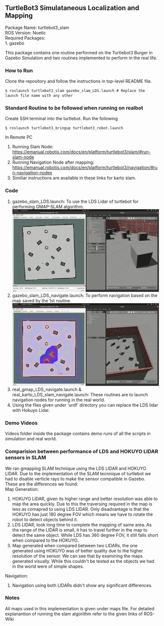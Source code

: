 ## TurtleBot3 Simulataneous Localization and Mapping

Package Name: turtlebot3_slam <br>
ROS Version: Noetic <br>
Required Packages: <br>
	1. gazebo<br>

This package contains one routine performed on the Turtlebot3 Burger in Gazebo Simulation and two routines implemented to perform in the real life.

### How to Run
Clone the repository and follow the instructions in top-level README file.
```
$ roslaunch turtlebot3_slam gazebo_slam_LDS.launch # Replace the launch file name with any other
```
### Standard Routine to be followed when running on realbot
Create SSH terminal into the turtlebot. Run the following <br>
```
$ roslaunch turtlebot3_bringup turtlebot3_robot.launch
```
In Remote PC
1. Running Slam Node: https://emanual.robotis.com/docs/en/platform/turtlebot3/slam/#run-slam-node <br>
2. Running Navigation Node after mapping: https://emanual.robotis.com/docs/en/platform/turtlebot3/navigation/#run-navigation-nodes <br>
3. Similiar instructions are available in these links for karto slam.

### Code
1. gazebo_slam_LDS.launch: To use the LDS Lidar of turtlebot for performing GMAP-SLAM algorithm.
![](images/gazebo_LDS_mapping.jpeg)
2. gazebo_slam_LDS_navigate.launch: To perform navigation based on the map saved by the 1st routine.
![](images/gazebo_LDS_navigation.jpeg)
3. real_gmap_LDS_navigate.launch & real_karto_LDS_slam_navigate.launch: These routines are to launch navigation nodes for running in the real world.<br>
4. Using the files given under 'urdf' directory you can replace the LDS lidar with Hokuyo Lidar.

### Demo Videos
Videos folder inside the package contains demo runs of all the scripts in simulation and real world.

### Comparision between performance of LDS and HOKUYO LIDAR sensors in SLAM
We ran gmapping SLAM technique using the LDS LIDAR and HOKUYO LIDAR. Due to the implementation of the SLAM tecnnique of turtlebot we had to disable verticle rays to make the sensor compatible in Gazebo. These are the differences we found: <br>
Map Generation: <br>
1. HOKUYO LIDAR, given its higher range and better resolution was able to map the area quickly. Due to this the traversing required in the map is less as comapred to using LDS LIDAR. Only disadvantage is that the HOKUYO has just 180 degree FOV which means we have to rotate the robot to detect objects behind it.
2. LDS LIDAR, took long time to complete the mapping of same area. As the range of the LIDAR is small, it has to travel further in the map to detect the same object. While LDS has 360 degree FOV, it still falls short when compared to the HOKUYO.
3. Map generated when compared between two LIDARs, the one generated using HOKUYO was of better quality due to the higher resolution of the sensor. We can see that by examining the maps generated visually. While this couldn't be tested as the objects we had in the world were of simple shapes.

Navigation: <br>
1. Navigation using both LIDARs didn't show any significant differences.

### Notes
All maps used in this implementation is given under maps file. For detailed explanantion of running the slam algorithm refer to the given links of ROS-Wiki
